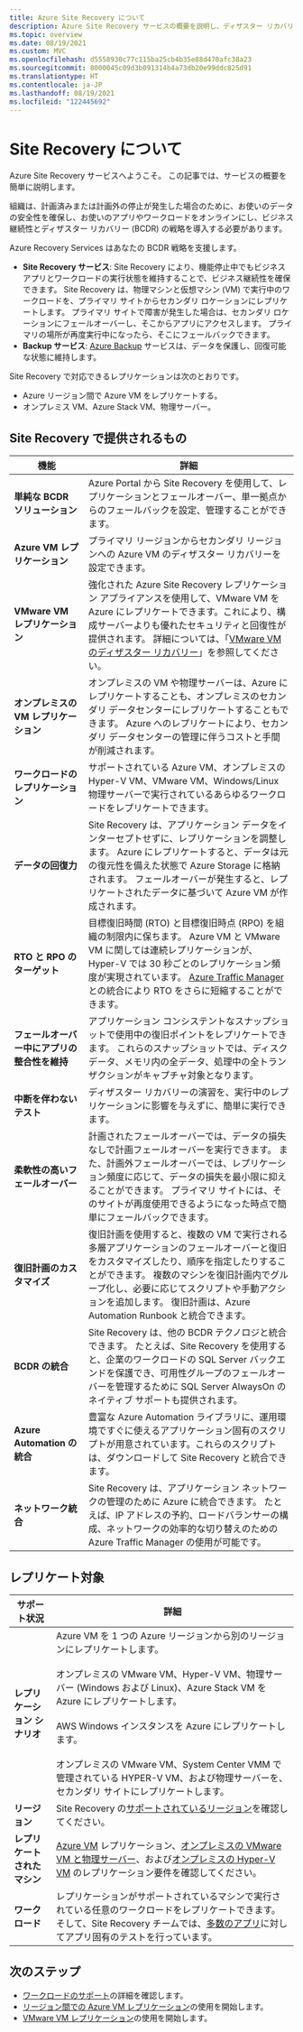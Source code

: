 ```yaml
---
title: Azure Site Recovery について
description: Azure Site Recovery サービスの概要を説明し、ディザスター リカバリーと移行デプロイのシナリオについてまとめています。
ms.topic: overview
ms.date: 08/19/2021
ms.custom: MVC
ms.openlocfilehash: d5558930c77c115ba25cb4b35e88d470afc38a23
ms.sourcegitcommit: 8000045c09d3b091314b4a73db20e99ddc825d91
ms.translationtype: HT
ms.contentlocale: ja-JP
ms.lasthandoff: 08/19/2021
ms.locfileid: "122445692"
---
```

# <a name="about-site-recovery"></a>Site Recovery について

Azure Site Recovery サービスへようこそ。 この記事では、サービスの概要を簡単に説明します。

組織は、計画済みまたは計画外の停止が発生した場合のために、お使いのデータの安全性を確保し、お使いのアプリやワークロードをオンラインにし、ビジネス継続性とディザスター リカバリー (BCDR) の戦略を導入する必要があります。

Azure Recovery Services はあなたの BCDR 戦略を支援します。

- **Site Recovery サービス**: Site Recovery により、機能停止中でもビジネス アプリとワークロードの実行状態を維持することで、ビジネス継続性を確保できます。 Site Recovery は、物理マシンと仮想マシン (VM) で実行中のワークロードを、プライマリ サイトからセカンダリ ロケーションにレプリケートします。 プライマリ サイトで障害が発生した場合は、セカンダリ ロケーションにフェールオーバーし、そこからアプリにアクセスします。 プライマリの場所が再度実行中になったら、そこにフェールバックできます。
- **Backup サービス**: [Azure Backup](../backup/index.yml) サービスは、データを保護し、回復可能な状態に維持します。

Site Recovery で対応できるレプリケーションは次のとおりです。

- Azure リージョン間で Azure VM をレプリケートする。
- オンプレミス VM、Azure Stack VM、物理サーバー。

## <a name="what-does-site-recovery-provide"></a>Site Recovery で提供されるもの

**機能** | **詳細**
--- | ---
**単純な BCDR ソリューション** | Azure Portal から Site Recovery を使用して、レプリケーションとフェールオーバー、単一拠点からのフェールバックを設定、管理することができます。
**Azure VM レプリケーション** | プライマリ リージョンからセカンダリ リージョンへの Azure VM のディザスター リカバリーを設定できます。
**VMware VM レプリケーション** | 強化された Azure Site Recovery レプリケーション アプライアンスを使用して、VMware VM を Azure にレプリケートできます。これにより、構成サーバーよりも優れたセキュリティと回復性が提供されます。 詳細については、「[VMware VM のディザスター リカバリー](vmware-azure-about-disaster-recovery.md)」を参照してください。
**オンプレミスの VM レプリケーション** | オンプレミスの VM や物理サーバーは、Azure にレプリケートすることも、オンプレミスのセカンダリ データセンターにレプリケートすることもできます。 Azure へのレプリケートにより、セカンダリ データセンターの管理に伴うコストと手間が削減されます。
**ワークロードのレプリケーション** | サポートされている Azure VM、オンプレミスの Hyper-V VM、VMware VM、Windows/Linux 物理サーバーで実行されているあらゆるワークロードをレプリケートできます。
**データの回復力** | Site Recovery は、アプリケーション データをインターセプトせずに、レプリケーションを調整します。 Azure にレプリケートすると、データは元の復元性を備えた状態で Azure Storage に格納されます。 フェールオーバーが発生すると、レプリケートされたデータに基づいて Azure VM が作成されます。
**RTO と RPO のターゲット** | 目標復旧時間 (RTO) と目標復旧時点 (RPO) を組織の制限内に保ちます。 Azure VM と VMware VM に関しては連続レプリケーションが、Hyper-V では 30 秒ごとのレプリケーション頻度が実現されています。 [Azure Traffic Manager](https://azure.microsoft.com/blog/reduce-rto-by-using-azure-traffic-manager-with-azure-site-recovery/) との統合により RTO をさらに短縮することができます。
**フェールオーバー中にアプリの整合性を維持** | アプリケーション コンシステントなスナップショットで使用中の復旧ポイントをレプリケートできます。 これらのスナップショットでは、ディスク データ、メモリ内の全データ、処理中の全トランザクションがキャプチャ対象となります。
**中断を伴わないテスト** | ディザスター リカバリーの演習を、実行中のレプリケーションに影響を与えずに、簡単に実行できます。
**柔軟性の高いフェールオーバー** | 計画されたフェールオーバーでは、データの損失なしで計画フェールオーバーを実行できます。 また、計画外フェールオーバーでは、レプリケーション頻度に応じて、データの損失を最小限に抑えることができます。 プライマリ サイトには、そのサイトが再度使用できるようになった時点で簡単にフェールバックできます。
**復旧計画のカスタマイズ** | 復旧計画を使用すると、複数の VM で実行される多層アプリケーションのフェールオーバーと復旧をカスタマイズしたり、順序を指定したりすることができます。 複数のマシンを復旧計画内でグループ化し、必要に応じてスクリプトや手動アクションを追加します。 復旧計画は、Azure Automation Runbook と統合できます。
**BCDR の統合** | Site Recovery は、他の BCDR テクノロジと統合できます。 たとえば、Site Recovery を使用すると、企業のワークロードの SQL Server バックエンドを保護でき、可用性グループのフェールオーバーを管理するために SQL Server AlwaysOn のネイティブ サポートも提供されます。
**Azure Automation の統合** | 豊富な Azure Automation ライブラリに、運用環境ですぐに使えるアプリケーション固有のスクリプトが用意されています。これらのスクリプトは、ダウンロードして Site Recovery と統合できます。
**ネットワーク統合** | Site Recovery は、アプリケーション ネットワークの管理のために Azure に統合できます。 たとえば、IP アドレスの予約、ロードバランサーの構成、ネットワークの効率的な切り替えのための Azure Traffic Manager の使用が可能です。

## <a name="what-can-i-replicate"></a>レプリケート対象

**サポート状況** | **詳細**
--- | ---
**レプリケーション シナリオ** | Azure VM を 1 つの Azure リージョンから別のリージョンにレプリケートします。<br/><br/>  オンプレミスの VMware VM、Hyper-V VM、物理サーバー (Windows および Linux)、Azure Stack VM を Azure にレプリケートします。<br/><br/> AWS Windows インスタンスを Azure にレプリケートします。<br/><br/> オンプレミスの VMware VM、System Center VMM で管理されている HYPER-V VM、および物理サーバーを、セカンダリ サイトにレプリケートします。
**リージョン** | Site Recovery の[サポートされているリージョン](https://azure.microsoft.com/global-infrastructure/services/?products=site-recovery)を確認してください。 |
**レプリケートされたマシン** | [Azure VM](azure-to-azure-support-matrix.md#replicated-machine-operating-systems) レプリケーション、[オンプレミスの VMware VM と物理サーバー](vmware-physical-azure-support-matrix.md#replicated-machines)、および[オンプレミスの Hyper-V VM](hyper-v-azure-support-matrix.md#replicated-vms) のレプリケーション要件を確認してください。
**ワークロード** | レプリケーションがサポートされているマシンで実行されている任意のワークロードをレプリケートできます。 そして、Site Recovery チームでは、[多数のアプリ](site-recovery-workload.md#workload-summary)に対してアプリ固有のテストを行っています。

## <a name="next-steps"></a>次のステップ

- [ワークロードのサポート](site-recovery-workload.md)の詳細を確認します。
- [リージョン間での Azure VM レプリケーション](azure-to-azure-quickstart.md)の使用を開始します。
- [VMware VM レプリケーション](vmware-azure-enable-replication.md)の使用を開始します。
